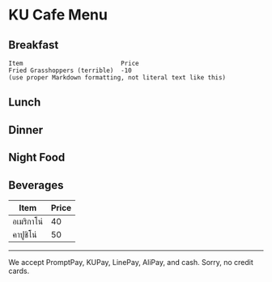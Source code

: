 # KU Cafe Menu


## Breakfast

    Item                           Price
    Fried Grasshoppers (terrible)  -10
    (use proper Markdown formatting, not literal text like this)

## Lunch 


## Dinner


## Night Food


## Beverages
| Item | Price |
| --- | --- |
| อเมริกาโน่ | 40 |
| คาปูชิโน่ | 50 |

---

We accept PromptPay, KUPay, LinePay, AliPay, and cash. Sorry, no credit cards.
